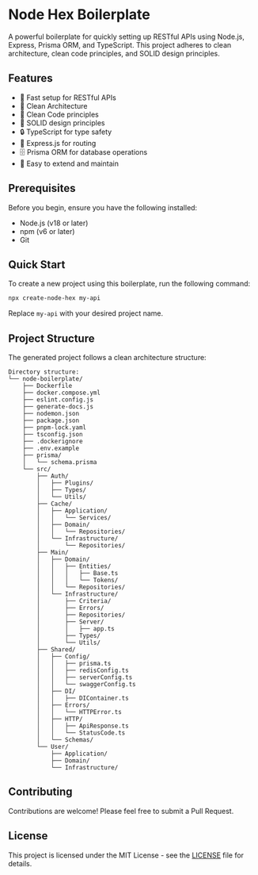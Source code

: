 # Node Hex Boilerplate

A powerful boilerplate for quickly setting up RESTful APIs using Node.js, Express, Prisma ORM, and TypeScript. This project adheres to clean architecture, clean code principles, and SOLID design principles.

## Features

- 🚀 Fast setup for RESTful APIs
- 🧱 Clean Architecture
- 🧼 Clean Code principles
- 🔧 SOLID design principles
- 🔒 TypeScript for type safety
- 🚂 Express.js for routing
- 🗄️ Prisma ORM for database operations
- 🔄 Easy to extend and maintain

## Prerequisites

Before you begin, ensure you have the following installed:

- Node.js (v18 or later)
- npm (v6 or later)
- Git

## Quick Start

To create a new project using this boilerplate, run the following command:

```bash
npx create-node-hex my-api
```

Replace `my-api` with your desired project name.

## Project Structure

The generated project follows a clean architecture structure:

```
Directory structure:
└── node-boilerplate/
    ├── Dockerfile
    ├── docker.compose.yml
    ├── eslint.config.js
    ├── generate-docs.js
    ├── nodemon.json
    ├── package.json
    ├── pnpm-lock.yaml
    ├── tsconfig.json
    ├── .dockerignore
    ├── .env.example
    ├── prisma/
    │   └── schema.prisma
    └── src/
        ├── Auth/
        │   ├── Plugins/
        │   ├── Types/
        │   └── Utils/
        ├── Cache/
        │   ├── Application/
        │   │   └── Services/
        │   ├── Domain/
        │   │   └── Repositories/
        │   └── Infrastructure/
        │       └── Repositories/
        ├── Main/
        │   ├── Domain/
        │   │   ├── Entities/
        │   │   │   ├── Base.ts
        │   │   │   └── Tokens/
        │   │   └── Repositories/
        │   └── Infrastructure/
        │       ├── Criteria/
        │       ├── Errors/
        │       ├── Repositories/
        │       ├── Server/
        │       │   ├── app.ts
        │       ├── Types/
        │       └── Utils/
        ├── Shared/
        │   ├── Config/
        │   │   ├── prisma.ts
        │   │   ├── redisConfig.ts
        │   │   ├── serverConfig.ts
        │   │   └── swaggerConfig.ts
        │   ├── DI/
        │   │   ├── DIContainer.ts
        │   ├── Errors/
        │   │   └── HTTPError.ts
        │   ├── HTTP/
        │   │   ├── ApiResponse.ts
        │   │   └── StatusCode.ts
        │   └── Schemas/
        └── User/
            ├── Application/
            ├── Domain/
            └── Infrastructure/
```

## Contributing

Contributions are welcome! Please feel free to submit a Pull Request.

## License

This project is licensed under the MIT License - see the [LICENSE](LICENSE) file for details.
